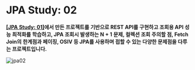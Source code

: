 # JPA Study: 02

**[[JPA Study: 01]](https://github.com/topyheun/jpa-study-01)에서 만든 프로젝트를 기반으로 REST API를 구현하고 조회용 API 성능 최적화를 학습하고, JPA 조회시 발생하는 N + 1 문제, 컬렉션 조회 주의할 점, Fetch Join의 한계점과 페이징, OSIV 등 JPA를 사용하며 접할 수 있는 다양한 문제점을 다루는 프로젝트입니다.**

![jpa02](https://user-images.githubusercontent.com/41532299/193097168-a9227c25-dac7-4f00-a4c6-a3857ece8a30.gif)
